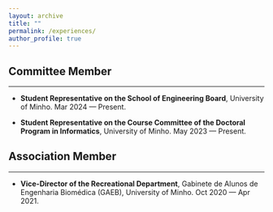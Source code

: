 ```yaml
---
layout: archive
title: ""
permalink: /experiences/
author_profile: true
---
```


## Committee Member
<hr/>

* **Student Representative on the School of Engineering Board**, University of Minho. Mar 2024 — Present.

* **Student Representative on the Course Committee of the Doctoral Program in Informatics**, University of Minho. May 2023 — Present.


## Association Member
<hr/>

* **Vice-Director of the Recreational Department**, Gabinete de Alunos de Engenharia Biomédica (GAEB), University of Minho. Oct 2020 — Apr 2021.


